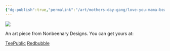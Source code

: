 ```yaml
---
{"dg-publish":true,"permalink":"/art/mothers-day-gang/love-you-mama-bear/","title":"Love You Mama Bear","tags":["Art","Mother's Day"]}
---
```



![](https://baserow-media.ams3.digitaloceanspaces.com/user_files/A7PqWfC31aig65C8Vk9NxZ5CkHFtSOsY_1a1e8efac6251e247046e426e167b7ca41dff63d22ee2ade2486e647a38c160e.jpg)

An art piece from Nonbeenary Designs. You can get yours at:

[TeePublic](https://www.teepublic.com/t-shirt/50758443-i-love-you-mama-bear?store_id=258912)
[Redbubble](https://www.redbubble.com/shop/ap/152698245?ref=studio-promote)
